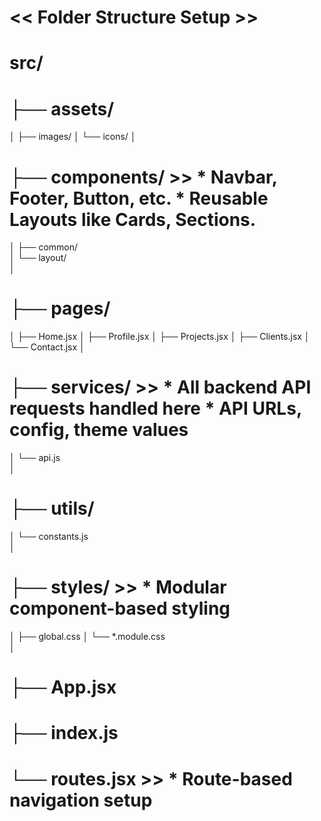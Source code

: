 # << Folder Structure Setup >>

# src/
# ├── assets/
  │   ├── images/
  │   └── icons/
  │
# ├── components/ >>  * Navbar, Footer, Button, etc.  * Reusable Layouts like Cards, Sections.
  │   ├── common/         
  │   └── layout/  
  │
# ├── pages/
  │   ├── Home.jsx
  │   ├── Profile.jsx
  │   ├── Projects.jsx
  │   ├── Clients.jsx
  │   └── Contact.jsx
  │
# ├── services/ >>  * All backend API requests handled here * API URLs, config, theme values
  │   └── api.js           
  │
# ├── utils/
  │   └── constants.js     
  │
# ├── styles/   >>    * Modular component-based styling
  │   ├── global.css
  │   └── *.module.css    
  │
# ├── App.jsx
# ├── index.js
# └── routes.jsx  >>   * Route-based navigation setup
